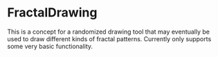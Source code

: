 # FractalDrawing

This is a concept for a randomized drawing tool that may eventually be used to draw different kinds of fractal patterns. Currently only supports some very basic functionality.
